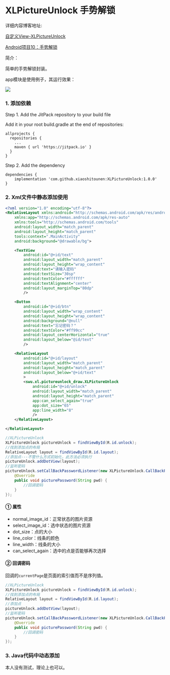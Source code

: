 # XLPictureUnlock 手势解锁

详细内容博客地址:

[自定义View-XLPictureUnlock](http://www.fanandjiu.com/article/b4a475cc.html)

[Android项目10：手势解锁](http://www.fanandjiu.com/article/29270e87.html)


简介：

简单的手势解锁封装。

app模块是使用例子，其运行效果：

![](https://android-1300729795.cos.ap-chengdu.myqcloud.com/project/Self_View/XLPictureUnlock/XLPictureUnlock.gif)

### 1. 添加依赖

Step 1. Add the JitPack repository to your build file

Add it in your root build.gradle at the end of repositories:
~~~
allprojects {
  repositories {
    ...
    maven { url 'https://jitpack.io' }
  }
}
~~~

Step 2. Add the dependency
~~~
dependencies {
    implementation 'com.github.xiaoshitounen:XLPictureUnlock:1.0.0'
}
~~~

### 2. Xml文件中静态添加使用

~~~xml
<?xml version="1.0" encoding="utf-8"?>
<RelativeLayout xmlns:android="http://schemas.android.com/apk/res/android"
    xmlns:app="http://schemas.android.com/apk/res-auto"
    xmlns:tools="http://schemas.android.com/tools"
    android:layout_width="match_parent"
    android:layout_height="match_parent"
    tools:context=".MainActivity"
    android:background="@drawable/bg">

    <TextView
        android:id="@+id/text"
        android:layout_width="match_parent"
        android:layout_height="wrap_content"
        android:text="请输入密码"
        android:textSize="30sp"
        android:textColor="#ffffff"
        android:textAlignment="center"
        android:layout_marginTop="80dp"
        />

    <Button
        android:id="@+id/btn"
        android:layout_width="wrap_content"
        android:layout_height="wrap_content"
        android:background="@null"
        android:text="忘记密码？"
        android:textColor="#ff99cc"
        android:layout_centerHorizontal="true"
        android:layout_below="@id/text"
        />

    <RelativeLayout
        android:id="@+id/layout"
        android:layout_width="match_parent"
        android:layout_height="match_parent"
        android:layout_below="@+id/text"
        >
        <swu.xl.pictureunlock_draw.XLPictureUnlock
            android:id="@+id/unlock"
            android:layout_width="match_parent"
            android:layout_height="match_parent"
            app:can_select_again="true"
            app:dot_size="65"
            app:line_width="8"
            />
    </RelativeLayout>

</RelativeLayout>
~~~

~~~java
//XLPictureUnlock
XLPictureUnlock pictureUnlock = findViewById(R.id.unlock);
//找到添加点的布局
RelativeLayout layout = findViewById(R.id.layout);
//添加点---不管什么方式初始化，此方法必须执行
pictureUnlock.addDotView(layout);
//监听密码
pictureUnlock.setCallBackPasswordListener(new XLPictureUnlock.CallBackPasswordListener() {
    @Override
    public void picturePassword(String pwd) {
        //回调密码
    }
});
~~~

#### ① 属性

- normal_image_id：正常状态的图片资源
- select_image_id：选中状态的图片资源
- dot_size：点的大小
- line_color：线条的颜色
- line_width：线条的大小
- can_select_again：选中的点是否能够再次选择


#### ② 回调密码

回调的`currentPage`是页面的索引值而不是序列值。

~~~java
//XLPictureUnlock
XLPictureUnlock pictureUnlock = findViewById(R.id.unlock);
//找到添加点的布局
RelativeLayout layout = findViewById(R.id.layout);
//添加点
pictureUnlock.addDotView(layout);
//监听密码
pictureUnlock.setCallBackPasswordListener(new XLPictureUnlock.CallBackPasswordListener() {
    @Override
    public void picturePassword(String pwd) {
        //回调密码
    }
});
~~~

### 3. Java代码中动态添加

本人没有测试，理论上也可以。
